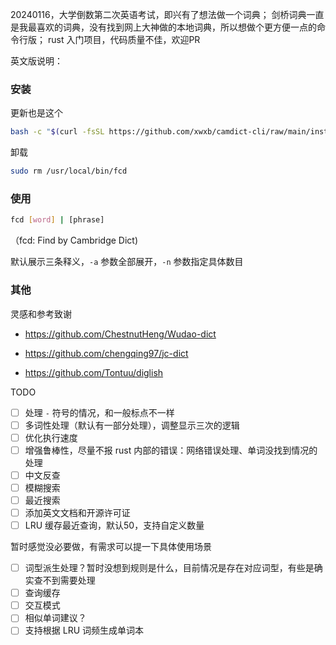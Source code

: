 
20240116，大学倒数第二次英语考试，即兴有了想法做一个词典；
剑桥词典一直是我最喜欢的词典，没有找到网上大神做的本地词典，所以想做个更方便一点的命令行版；
rust 入门项目，代码质量不佳，欢迎PR

英文版说明：

### 安装

更新也是这个
```bash
bash -c "$(curl -fsSL https://github.com/xwxb/camdict-cli/raw/main/install.sh)"
```

卸载 
```bash
sudo rm /usr/local/bin/fcd
```


### 使用
```bash
fcd [word] | [phrase]
```
（fcd: Find by Cambridge Dict)

默认展示三条释义，`-a` 参数全部展开，`-n` 参数指定具体数目

### 其他
灵感和参考致谢
- https://github.com/ChestnutHeng/Wudao-dict

- https://github.com/chengqing97/jc-dict
- https://github.com/Tontuu/diglish


TODO
- [ ] 处理 `-` 符号的情况，和一般标点不一样
- [ ] 多词性处理（默认有一部分处理），调整显示三次的逻辑
- [ ] 优化执行速度
- [ ] 增强鲁棒性，尽量不报 rust 内部的错误：网络错误处理、单词没找到情况的处理
- [ ] 中文反查
- [ ] 模糊搜索
- [ ] 最近搜索
- [ ] 添加英文文档和开源许可证
- [ ] LRU 缓存最近查询，默认50，支持自定义数量

暂时感觉没必要做，有需求可以提一下具体使用场景
- [ ] 词型派生处理？暂时没想到规则是什么，目前情况是存在对应词型，有些是确实查不到需要处理
- [ ] 查询缓存
- [ ] 交互模式
- [ ] 相似单词建议？
- [ ] 支持根据 LRU 词频生成单词本
